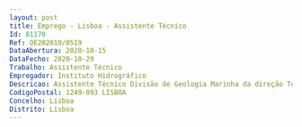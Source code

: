 ```yaml
--- 
layout: post
title: Emprego - Lisboa - Assistente Técnico
Id: 81170
Ref: OE202010/0519
DataAbertura: 2020-10-15
DataFecho: 2020-10-29
Trabalho: Assistente Técnico
Empregador: Instituto Hidrográfico
Descricao: Assistente Técnico Divisão de Geologia Marinha da direção Técnica IH
CodigoPostal: 1249-093 LISBOA
Concelho: Lisboa
Distrito: Lisboa
--- 
```

